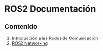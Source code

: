 # ROS2 Documentación

## Contenido

1. [Introducción a las Redes de Comunicación](./docs/Networking/1_Intro_networking.md)
2. [ROS2 Networking](./docs/Networking/2_ROS2_Networking.md)
